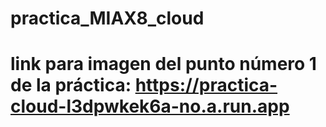 # practica_MIAX8_cloud

# link para imagen del punto número 1 de la práctica: https://practica-cloud-l3dpwkek6a-no.a.run.app

#
